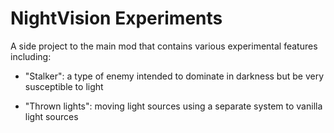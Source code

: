 
# NightVision Experiments

A side project to the main mod that contains various experimental features including:

- "Stalker": a type of enemy intended to dominate in darkness but be very susceptible to light

- "Thrown lights": moving light sources using a separate system to vanilla light sources